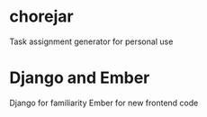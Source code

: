 # chorejar
Task assignment generator for personal use

# Django and Ember
Django for familiarity
Ember for new frontend code
